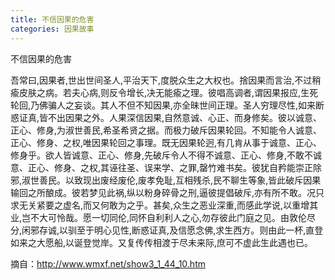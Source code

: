 ```yaml
---
title: 不信因果的危害
categories: 因果故事
---
```


	   
不信因果的危害

吾常曰,因果者,世出世间圣人,平治天下,度脱众生之大权也。捨因果而言治,不过稍瘉皮肤之病。若夫心病,则反令增长,决无能瘉之理。彼唱高调者,谓因果报应,生死轮回,乃佛骗人之妄谈。其人不但不知因果,亦全昧世间正理。圣人穷理尽性,如来断惑证真,皆不出因果之外。人果深信因果,自然意诚、心正、而身修矣。彼以诚意、正心、修身,为淑世善民,希圣希贤之据。而极力破斥因果轮回。不知能令人诚意、正心、修身、之权,唯因果轮回之事理。既无因果轮迥,有几肯从事于诚意、正心、修身乎。欲人皆诚意、正心、修身,先破斥令人不得不诚意、正心、修身,不敢不诚意、正心、修身、之权,其诬往圣、误来学、之罪,罄竹难书矣。彼犹自矜能崇正除邪,淑世善民。以致现出废经废伦,废孝免耻,互相残杀,民不聊生等象,皆此破斥因果输回之所酿成。彼若梦见此祸,纵以粉身碎骨之刑,逼彼提倡破斥,亦有所不敢。况只求无关紧要之虚名,而又何敢为之乎。甚矣,众生之恶业深重,而感此学说,以重增其业,岂不大可怜哉。愿一切同伦,同怀自利利人之心,勿存彼此门庭之见。由敦伦尽分,闲邪存诚,以驯至于明心见性,断惑证真,及信愿念佛,求生西方。则由此一杯,直登如来之大愿船,以诞登觉岸。又复传传相渡于尽未来际,庶可不虚此生此遇也已。


摘自：http://www.wmxf.net/show3_1_44_10.htm